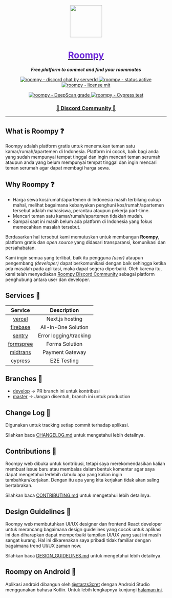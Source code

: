 <a href="https://roompy.vercel.app">
  <p align="center">
    <img height=100 src="https://i.ibb.co/Kwy7QNX/circle.png"/>
  </p>

  <h1 style="color: #6d28d9;" align="center">
    Roompy
  </h1>
</a>

<p align="center">
  <strong style="font-style: italic;">Free platform to connect and find your roommates</strong>
</p>

<p align="center">
  <a href="https://discord.gg/NZYu9K7dJf">
    <img src="https://img.shields.io/discord/483598191074213888?style=for-the-badge" alt="roompy - discord chat by serverId" />
  </a>

  <a href="https://roompy.vercel.app">
    <img src="https://img.shields.io/badge/Status-Active-blue.svg?style=for-the-badge" alt="roompy - status active" />
  </a>

  <a href="https://github.com/rifandani/roompy-web/blob/master/LICENSE">
    <img src="https://img.shields.io/apm/l/atomic-design-ui.svg?style=for-the-badge&color=fff" alt="roompy - license mit" />
  </a>
</p>

<p align="center">
  <a href="https://deepscan.io/dashboard#view=project&tid=13942&pid=17010&bid=374253">
    <img src="https://deepscan.io/api/teams/13942/projects/17010/branches/374253/badge/grade.svg" alt="roompy - DeepScan grade" />
  </a>

  <a href="https://dashboard.cypress.io/projects/1ptjsi/runs">
    <img src="https://img.shields.io/endpoint?url=https://dashboard.cypress.io/badge/detailed/1ptjsi/master&style=flat&logo=cypress" alt="roompy - Cypress test" />
  </a>
</p>

<h3 align="center">
  <a href="https://discord.gg/NZYu9K7dJf">📢 Discord Community 📢</a>
</h3>

---

## What is Roompy ❓

Roompy adalah platform gratis untuk menemukan teman satu kamar/rumah/apartemen di Indonesia. Platform ini cocok, baik bagi anda yang sudah mempunyai tempat tinggal dan ingin mencari teman serumah ataupun anda yang belum mempunyai tempat tinggal dan ingin mencari teman serumah agar dapat membagi harga sewa.

## Why Roompy ❓

- Harga sewa kos/rumah/apartemen di Indonesia masih terbilang cukup mahal, melihat bagaimana kebanyakan penghuni kos/rumah/apartemen tersebut adalah mahasiswa, perantau ataupun pekerja part-time.
- Mencari teman satu kamar/rumah/apartemen tidaklah mudah.
- Sampai saat ini masih belum ada platform di Indonesia yang fokus memecahkan masalah tersebut.

Berdasarkan hal tersebut kami memutuskan untuk membangun **Roompy**, platform gratis dan _open source_ yang didasari transparansi, komunikasi dan persahabatan.

Kami ingin semua yang terlibat, baik itu pengguna _(user)_ ataupun pengembang _(developer)_ dapat berkomunikasi dengan baik sehingga ketika ada masalah pada aplikasi, maka dapat segera diperbaiki. Oleh karena itu, kami telah menyediakan [Roompy Discord Community](https://discord.gg/NZYu9K7dJf) sebagai platform penghubung antara user dan developer.

## Services 📃

|                         Service                          |      Description       |
| :------------------------------------------------------: | :--------------------: |
|              [vercel](https://vercel.com/)               |    Next.js hosting     |
| [firebase](https://github.com/firebase/firebase-js-sdk/) |  All-In-One Solution   |
|              [sentry](https://sentry.com/)               | Error logging/tracking |
|            [formspree](https://formspree.io/)            |     Forms Solution     |
|            [midtrans](https://midtrans.com/)             |    Payment Gateway     |
|              [cypress](https://cypress.io/)              |      E2E Testing       |

## Branches 🔱

- [develop](https://github.com/rifandani/roompy-web/tree/develop) -> PR branch ini untuk kontribusi
- [master](https://github.com/rifandani/roompy-web/tree/master) -> Jangan disentuh, branch ini untuk production

## Change Log 📜

Digunakan untuk tracking setiap commit terhadap aplikasi.

Silahkan baca [CHANGELOG.md](https://github.com/rifandani/roompy-web/blob/develop/CHANGELOG.md) untuk mengetahui lebih detailnya.

## Contributions 🧩

Roompy web dibuka untuk kontribusi, tetapi saya merekomendasikan kalian membuat issue baru atau membalas dalam bentuk komentar agar saya dapat mengetahui terlebih dahulu apa yang kalian ingin tambahkan/kerjakan. Dengan itu apa yang kita kerjakan tidak akan saling bertabrakan.

Silahkan baca [CONTRIBUTING.md](https://github.com/rifandani/roompy-web/blob/develop/CONTRIBUTING.md) untuk mengetahui lebih detailnya.

## Design Guidelines 🎨

Roompy web membutuhkan UI/UX designer dan frontend React developer untuk merancang bagaimana design guidelines yang cocok untuk aplikasi ini dan diharapkan dapat memperbaiki tampilan UI/UX yang saat ini masih sangat kurang. Hal ini dikarenakan saya pribadi tidak familiar dengan bagaimana trend UI/UX zaman now.

Silahkan baca [DESIGN_GUIDELINES.md](https://github.com/rifandani/roompy-web/blob/develop/DESIGN_GUIDELINES.md) untuk mengetahui lebih detailnya.

## Roompy on Android 📱

Aplikasi android dibangun oleh [@starzs3cret](https://github.com/starzs3cret) dengan Android Studio menggunakan bahasa Kotlin. Untuk lebih lengkapnya kunjungi [halaman ini](https://starzs3cret.github.io/apklist/roompy.html).
